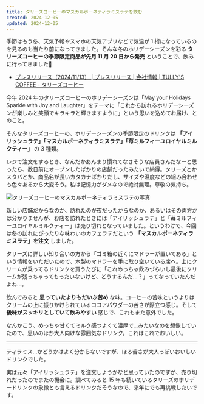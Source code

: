 ```yaml
---
title: タリーズコーヒーのマスカルポーネティラミスラテを飲む
created: 2024-12-05
updated: 2024-12-05
---
```


季節はもう冬、天気予報やスマホの天気アプリなどで気温が 1 桁になっているのを見るのも当たり前になってきました。そんな冬のホリデーシーズンを彩る **タリーズコーヒーの季節限定商品が先月 11 月 20 日から発売** ということで、飲みに行ってきました🎄

- [プレスリリース（2024/11/13） | プレスリリース | 会社情報 | TULLY'S COFFEE - タリーズコーヒー](https://www.tullys.co.jp/company/pressrelease/2024/11/2024_holiday.html)

今年 2024 年のタリーズコーヒーのホリデーシーズンは「May your Holidays Sparkle with Joy and Laughter」をテーマに「これから訪れるホリデーシーズンが楽しみと笑顔でキラキラと輝きますように」という思いを込めてお届け、とのこと。

そんなタリーズコーヒーの、ホリデーシーズンの季節限定のドリンクは **「アイリッシュラテ」「マスカルポーネティラミスラテ」「苺ミルフィーユロイヤルミルクティー」** の 3 種類。

レジで注文をするとき、なんだかあんまり慣れてなさそうな店員さんだなーと思ったら、数日前にオープンしたばかりの店舗だったみたいで納得。タリーズとかスタバとか、商品名が長いカタカナばかりだし、サイズや温度などの組み合わせも色々あるから大変そう。私は記憶力がダメなので絶対無理。尊敬の気持ち。

![タリーズコーヒーのマスカルポーネティラミスラテの写真](af91f7c5-f84b-428d-7c61-51fd70a67500)

新しい店舗だからなのか、訪れたのが夜だったからなのか、あるいはその両方かは分かりませんが、お店を訪れたときには「アイリッシュラテ」と「苺ミルフィーユロイヤルミルクティー」は売り切れとなっていました。というわけで、今回は冬の訪れにぴったりな味わいのカフェラテだという **「マスカルポーネティラミスラテ」を注文** しました。

タリーズに詳しい知り合いの方から「ゴミ箱の近くにマドラーが置いてある」という情報をいただいたので、木製のマドラーを手に取り空いている席へ。上にクリームが乗ってるドリンクを買うたびに「これめっちゃ飲みづらいし最後にクリームが残っちゃってもったいないけど、どうするんだ…？」ってなっていたんだよね…。

飲んでみると **思っていたよりもだいぶ苦め** な味。コーヒーの苦味というよりはクリームの上に振りかけられているココアパウダーの苦さが際立つ感じ。そして **後味がスッキリとしていて飲みやすい** 感じで、これもまた意外でした。

なんかこう、めっちゃ甘くてミルク感つよくて濃厚で…みたいなのを想像していたので、思いのほか大人向けな雰囲気なドリンク。これはこれでおいしい。

---

ティラミス…かどうかはよく分からないですが、ほろ苦さが大人っぽいおいしいドリンクでした。

実は元々「アイリッシュラテ」を注文しようかなと思っていたのですが、売り切れだったのでまたの機会に。調べてみると 15 年も続いているタリーズのホリデードリンクの象徴とも言えるドリンクだそうなので、来年にでも再挑戦したいです。
